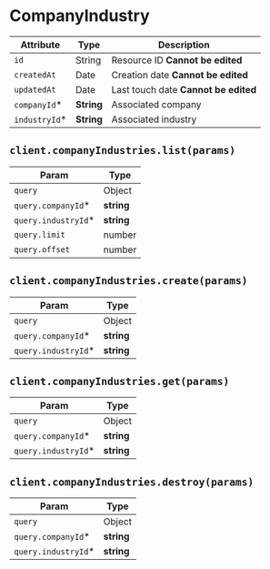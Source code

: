 # CompanyIndustry

| Attribute | Type | Description |
| --------- | ---- | ----------- |
| `id`          | String     | Resource ID **Cannot be edited** |
| `createdAt`   | Date       | Creation date **Cannot be edited** |
| `updatedAt`   | Date       | Last touch date **Cannot be edited** |
| `companyId`*  | **String** | Associated company |
| `industryId`* | **String** | Associated industry |

## `client.companyIndustries.list(params)`

| Param | Type |
|-------|------|
| `query`             | Object |
| `query.companyId`*  | **string** |
| `query.industryId`* | **string** |
| `query.limit`       | number |
| `query.offset`      | number |

## `client.companyIndustries.create(params)`

| Param | Type |
|-------|------|
| `query`             | Object |
| `query.companyId`*  | **string** |
| `query.industryId`* | **string** |

## `client.companyIndustries.get(params)`

| Param | Type |
|-------|------|
| `query`             | Object |
| `query.companyId`*  | **string** |
| `query.industryId`* | **string** |

## `client.companyIndustries.destroy(params)`

| Param | Type |
|-------|------|
| `query`             | Object |
| `query.companyId`*  | **string** |
| `query.industryId`* | **string** |
